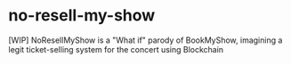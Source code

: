 # no-resell-my-show
[WIP] NoResellMyShow is a "What if" parody of BookMyShow, imagining a legit ticket-selling system for the concert using Blockchain
